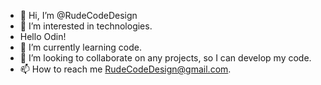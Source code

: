 - 👋 Hi, I’m @RudeCodeDesign
- 👀 I’m interested in  technologies.
- Hello Odin!
- 🌱 I’m currently learning code.
- 💞️ I’m looking to collaborate on any projects, so I can develop my code.
- 📫 How to reach me RudeCodeDesign@gmail.com.
